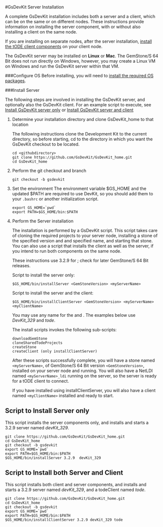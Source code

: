 #GsDevKit Server Installation

A complete GsDevKit installation includes both a server and a client, which can be on the same or on different nodes.  These instructions provide information on installing the server component, with or without also installing a client on the same node.

If you are installing on separate nodes, after the server installation, 
[install the tODE client components][1] on your client node. 

The GsDevKit server  may be installed on **Linux** or **Mac**.  The GemStone/S 64 Bit does not run 
directly on Windows, however, you may create a Linux VM on Windows and run the GsDevKit server within that VM.

###Configure OS
Before installing, you will need to [install the required OS packages][2].  

###Install Server

The following steps are involved in installing the GsDevKit server, and optionally also the GsDevKit client.  For an example script to execute, see [Install GsDevKit server only](#script-to-install-server-only) or [Install GsDevKit server and client](#script-to-install-both-server-and-client)

1. Determine your installation directory and clone GsDevKit_home to that location

   The following instructions clone the Development Kit to the current directory, so before starting, cd to the directory in which you want the GsDevKit checkout to be located.

   ```
   cd <githubdirectory>
   git clone https://github.com/GsDevKit/GsDevKit_home.git
   cd GsDevKit_home
   ```

2. Perform the git checkout and branch
   ```
   git checkout -b gsdevkit
   ```

3. Set the environment
   The environment variable $GS_HOME and the updated $PATH are required to use DevKit, so you should add them to your `.bashrc` or another initialization script.
   ```
   export GS_HOME=`pwd`
   export PATH=$GS_HOME/bin:$PATH
   ```

4. Perform the Server installation
   
    The installation is performed by a GsDevKit script.  This script takes care of cloning the required projects to your server node, installing a stone of the specified version and and specified name, and starting that stone.  You can also use a script that installs the client as well as the server, if you intend to run both components on the same node.

   These instructions use 3.2.9 for <GemStoneVersion>; check for later GemStone/S 64 Bit releases.
   
   Script to install the server only:
   ```
   $GS_HOME/bin/installServer <GemStoneVersion> <myServerName>
   ```
   Script to install the server and the client:
   ```
   $GS_HOME/bin/installClientServer <GemStoneVersion> <myServerName> <myClientName>
   ```
   You may use any name for the <myServerName> and <myClientName>.  The examples below use *DevKit_329* and *tode*.

   The install scripts invokes the following sub-scripts:
   ```
   downloadGemStone
   cloneSharedTodeProjects
   createStone
   createClient (only installClientServer)
   ```
   After these scripts successfully complete, you will have a stone named `<myServerName>`, of GemStone/S 64 Bit version `<GemStoneVersion>`, installed on your server node and running.  You will also have a NetLDI named `<myServerName>_ldi` running on the server, so the server is ready for a tODE client to connect.
   
   If you have installed using installClientServer, you will also have a client named `<myClientName>` installed and ready to start. 


## Script to Install Server only

This script installs the server components only, and installs and starts a 3.2.9 server named *devKit_329*.   

```
git clone https://github.com/GsDevKit/GsDevKit_home.git
cd GsDevKit_home
git checkout -b gsdevkit
export GS_HOME=`pwd`
export PATH=$GS_HOME/bin:$PATH
$GS_HOME/bin/installServer 3.2.9  devKit_329
```

## Script to Install both Server and Client

This script installs both client and server components, and installs and starts a 3.2.9 server named *devKit_329*, and a todeClient named *tode*.  

```
git clone https://github.com/GsDevKit/GsDevKit_home.git
cd GsDevKit_home
git checkout -b gsdevkit
export GS_HOME=`pwd`
export PATH=$GS_HOME/bin:$PATH
$GS_HOME/bin/installClientServer 3.2.9 devKit_329 tode
```

[1]: ./installDevKitClient.md
[2]: ./osConfig/configureOS.md
